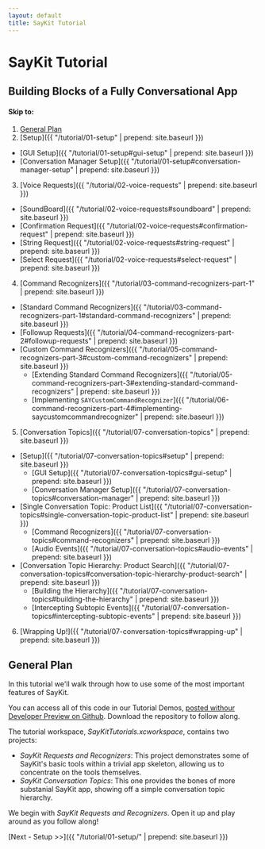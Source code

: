 ```yaml
---
layout: default
title: SayKit Tutorial
---
```


# SayKit Tutorial

## Building Blocks of a Fully Conversational App

#### Skip to:
1. [General Plan](#general-plan)
2. [Setup]({{ "/tutorial/01-setup" | prepend: site.baseurl }})
  * [GUI Setup]({{ "/tutorial/01-setup#gui-setup" | prepend: site.baseurl }})
  * [Conversation Manager Setup]({{ "/tutorial/01-setup#conversation-manager-setup" | prepend: site.baseurl }})
3. [Voice Requests]({{ "/tutorial/02-voice-requests" | prepend: site.baseurl }})
  * [SoundBoard]({{ "/tutorial/02-voice-requests#soundboard" | prepend: site.baseurl }})
  * [Confirmation Request]({{ "/tutorial/02-voice-requests#confirmation-request" | prepend: site.baseurl }})
  * [String Request]({{ "/tutorial/02-voice-requests#string-request" | prepend: site.baseurl }})
  * [Select Request]({{ "/tutorial/02-voice-requests#select-request" | prepend: site.baseurl }})
4. [Command Recognizers]({{ "/tutorial/03-command-recognizers-part-1" | prepend: site.baseurl }})
  * [Standard Command Recognizers]({{ "/tutorial/03-command-recognizers-part-1#standard-command-recognizers" | prepend: site.baseurl }})
  * [Followup Requests]({{ "/tutorial/04-command-recognizers-part-2#followup-requests" | prepend: site.baseurl }})
  * [Custom Command Recognizers]({{ "/tutorial/05-command-recognizers-part-3#custom-command-recognizers" | prepend: site.baseurl }})
    * [Extending Standard Command Recognizers]({{ "/tutorial/05-command-recognizers-part-3#extending-standard-command-recognizers" | prepend: site.baseurl }})
    * [Implementing `SAYCustomCommandRecognizer`]({{ "/tutorial/06-command-recognizers-part-4#implementing-saycustomcommandrecognizer" | prepend: site.baseurl }}) 
5. [Conversation Topics]({{ "/tutorial/07-conversation-topics" | prepend: site.baseurl }})
  * [Setup]({{ "/tutorial/07-conversation-topics#setup" | prepend: site.baseurl }})
    * [GUI Setup]({{ "/tutorial/07-conversation-topics#gui-setup" | prepend: site.baseurl }})
    * [Conversation Manager Setup]({{ "/tutorial/07-conversation-topics#conversation-manager" | prepend: site.baseurl }})
  * [Single Conversation Topic: Product List]({{ "/tutorial/07-conversation-topics#single-conversation-topic-product-list" | prepend: site.baseurl }})
    * [Command Recognizers]({{ "/tutorial/07-conversation-topics#command-recognizers" | prepend: site.baseurl }})
    * [Audio Events]({{ "/tutorial/07-conversation-topics#audio-events" | prepend: site.baseurl }})
  * [Conversation Topic Hierarchy: Product Search]({{ "/tutorial/07-conversation-topics#conversation-topic-hierarchy-product-search" | prepend: site.baseurl }})
    * [Building the Hierarchy]({{ "/tutorial/07-conversation-topics#building-the-hierarchy" | prepend: site.baseurl }})
    * [Intercepting Subtopic Events]({{ "/tutorial/07-conversation-topics#intercepting-subtopic-events" | prepend: site.baseurl }})
6. [Wrapping Up!]({{ "/tutorial/07-conversation-topics#wrapping-up" | prepend: site.baseurl }})


## <a name="general-plan"></a> General Plan
In this tutorial we'll walk through how to use some of the most important features of SayKit.

You can access all of this code in our Tutorial Demos, [posted withour Developer Preview on Github](https://github.com/ConversantLabs/SayKitSDK/tree/master/Tutorial%20Demos/). Download the repository to follow along.

The tutorial workspace, _SayKitTutorials.xcworkspace_, contains two projects: 

- _SayKit Requests and Recognizers_: This project demonstrates some of SayKit's basic tools within a trivial app skeleton, allowing us to concentrate on the tools themselves.
- _SayKit Conversation Topics_: This one provides the bones of more substanial SayKit app, showing off a simple conversation topic hierarchy.

We begin with _SayKit Requests and Recognizers_. Open it up and play around as you follow along!

[Next - Setup >>]({{ "/tutorial/01-setup/" | prepend: site.baseurl }})
